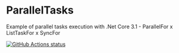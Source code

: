 # ParallelTasks
Example of parallel tasks execution with .Net Core 3.1 - ParallelFor x ListTaskFor x SyncFor

<p align="left">
  <a href="https://github.com/estevaobraga/ParallelTasks"><img alt="GitHub Actions status" src="https://github.com/estevaobraga/ParallelTasks/workflows/.NET%20Core/badge.svg"></a>
</p>
